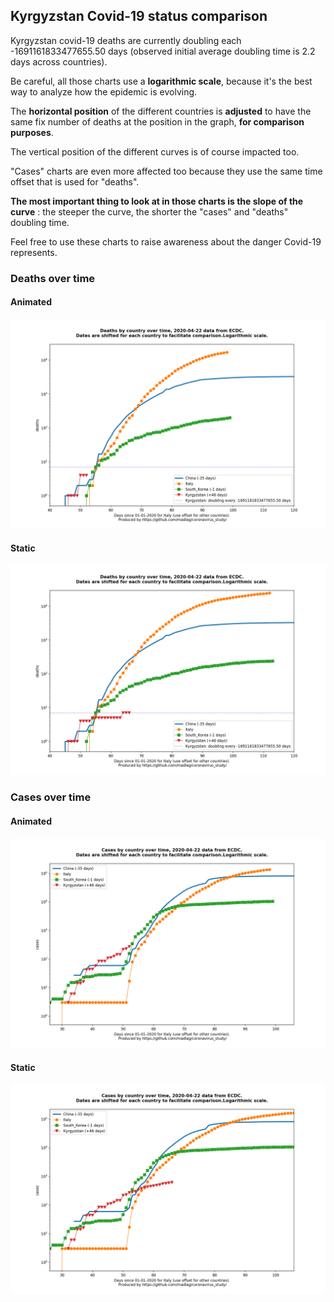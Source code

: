 ## Kyrgyzstan Covid-19 status comparison 

Kyrgyzstan covid-19 deaths are currently doubling each -1691161833477655.50 days (observed initial average doubling time is 2.2 days across countries).



Be careful, all those charts use a **logarithmic scale**, because it's the best way to analyze how the epidemic is evolving.
 
The **horizontal position** of the different countries is **adjusted** to have the same fix number of deaths at the position in the graph, **for comparison purposes**.

The vertical position of the different curves is of course impacted too.

"Cases" charts are even more affected too because they use the same time offset that is used for "deaths".

**The most important thing to look at in those charts is the slope of the curve** : the steeper the curve, the shorter the "cases" and "deaths" doubling time.

Feel free to use these charts to raise awareness about the danger Covid-19 represents. 


 
### Deaths over time
 
#### Animated
![Kyrgyzstan covid-19 deaths animated chart](https://raw.githubusercontent.com/madlag/coronavirus_study/master/notebooks/graphs/2020-04-22/countries/Kyrgyzstan/2020-04-22_Kyrgyzstan_deaths.gif "Kyrgyzstan covid-19 deaths animated chart")   
 
#### Static
![Kyrgyzstan covid-19 deaths static chart](https://raw.githubusercontent.com/madlag/coronavirus_study/master/notebooks/graphs/2020-04-22/countries/Kyrgyzstan/2020-04-22_Kyrgyzstan_deaths.png "Kyrgyzstan covid-19 deaths static chart")   

 
### Cases over time
 
#### Animated
![Kyrgyzstan covid-19 cases animated chart](https://raw.githubusercontent.com/madlag/coronavirus_study/master/notebooks/graphs/2020-04-22/countries/Kyrgyzstan/2020-04-22_Kyrgyzstan_cases.gif "Kyrgyzstan covid-19 cases animated chart")   
 
#### Static
![Kyrgyzstan covid-19 cases static chart](https://raw.githubusercontent.com/madlag/coronavirus_study/master/notebooks/graphs/2020-04-22/countries/Kyrgyzstan/2020-04-22_Kyrgyzstan_cases.png "Kyrgyzstan covid-19 cases static chart")   

